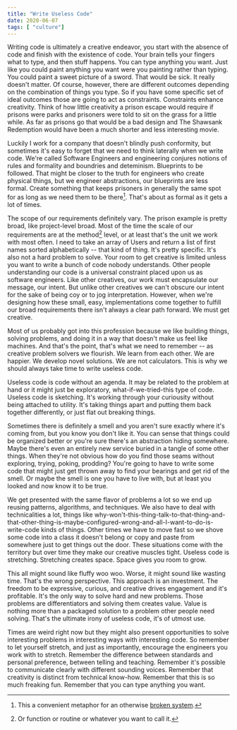 ```yaml
---
title: "Write Useless Code"
date: 2020-06-07
tags: [ "culture"]
---
```

Writing code is ultimately a creative endeavor, you start with the absence of
code and finish with the existence of code. Your brain tells your fingers what
to type, and then stuff happens. You can type anything you
want. Just like you could paint anything you want were you painting rather than
typing. You could paint a sweet picture of a sword. That would be sick. It
really doesn't matter. Of course, however, there are different
outcomes depending on the combination of things you type. So if you have some
specific set of ideal outcomes those are going to act as constraints.
Constraints enhance creativity. Think of how little creativity a prison escape
would require if prisons were parks and prisoners were told to sit on the grass
for a little while. As far as prisons go that would be a bad design and The
Shawsank Redemption would have been a much shorter and less interesting movie.

Luckily I work for a company that doesn't blindly push conformity, but
sometimes it's easy to forget that we need to think laterally when we write
code. We're called Software Engineers and engineering conjures notions of rules
and formality and boundries and deteminism. Blueprints to be followed. That
might be closer to the truth for engineers who create physical things, but we
engineer abstractions, our blueprints are less formal. Create something that
keeps prisoners in generally the same spot for as long as we need them to be
there[^1]. That's about as formal as it gets a lot of times.

The scope of our requirements definitely vary. The prison example is pretty
broad, like project-level broad. Most of the time the scale of our requirements
are at the method[^2] level, or at least that's the unit we work with most often. I
need to take an array of Users and return a list of first names sorted
alphabetically -- that kind of thing. It's pretty specific. It's also not a hard
problem to solve. Your room to get creative is limited unless you want to write
a bunch of code nobody understands. Other people understanding our code is a
universal constraint placed upon us as software engineers. Like other creatives,
our work must encapsulate our message, our intent. But unlike other creatives we
can't obscure our intent for the sake of being coy or to jog interpretation. However, when we're
designing how these small, easy, implementations come together to fulfill our broad requirements
there isn't always a clear path forward. We must get creative.

Most of us probably got into this profession because we like building things,
solving problems, and doing it in a way that doesn't make us feel like machines.
And that's the point, that's what we need to remember -- as creative problem solvers we flourish. We learn from each other.
We are happier. We develop novel solutions. We are not calculators. This is why
we should always take time to write useless code.

Useless code is code without an agenda. It may be related to the problem at hand
or it might just be exploratory, what-if-we-tried-this type of code. Useless
code is sketching. It's working through your curiousity without being attached
to utility. It's taking things apart and putting them back together differently,
or just flat out breaking things.

Sometimes there is definitely a smell and you aren't sure exactly where it's
coming from, but you know you don't like it. You can sense that things could be
organized better or you're sure there's an abstraction hiding somewhere. Maybe
there's even an entirely new service buried in a tangle of some other things.
When they're not obvious how do you find those seams without exploring, trying,
poking, prodding? You're going to have to write some code that might just get thrown
away to find your bearings and get rid of the smell. Or maybe the smell is one you have
to live with, but at least you looked and now know it to be true.

We get presented with the same flavor of problems a lot so we end up reusing
patterns, algorithms, and techniques. We also have to deal with technicalities a
lot, things like
why-won't-this-thing-talk-to-that-thing-and-that-other-thing-is-maybe-configured-wrong-and-all-I-want-to-do-is-write-code kinds of things. Other times we have to move
fast so we shove some code into a class it doesn't belong or copy and paste from
somewhere just to get things out the door. These situations come with the
territory but over time they make our creative muscles tight. Useless code is
stretching. Stretching creates space. Space gives you room to grow.

This all might sound like fluffy woo woo. Worse, it might sound like wasting
time. That's the wrong perspective. This approach is an investment. The freedom to be expressive,
curious, and creative drives engagement and it's profitable. It's the only way
to solve hard and new problems. Those problems are differentiators and solving
them creates value. Value is nothing more than a packaged solution to a problem
other people need solving. That's the ultimate irony of useless code, it's of
utmost use.

Times are weird right now but they might also present opportunities to solve
interesting problems in interesting ways with interesting code. So remember to
let yourself stretch, and just as importantly, encourage the engineers you work with to stretch.
Remember the difference between standards and personal preference, between
telling and teaching. Remember it's possible to communicate clearly with
different sounding voices. Remember that creativity is distinct from technical
know-how. Remember that this is so much freaking fun. Remember that you can type
anything you want.

[^1]: This a convenient metaphor for an otherwise [broken system](https://www.prisonpolicy.org/reports/pie2020.html).
[^2]: Or function or routine or whatever you want to call it.
